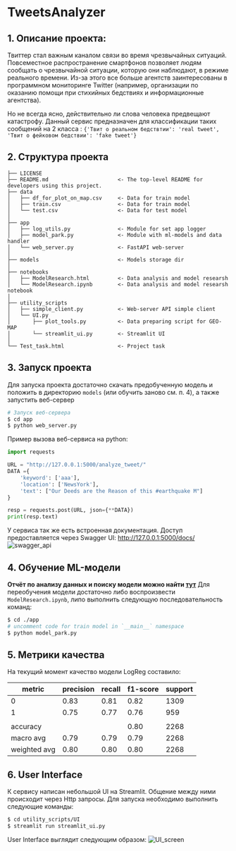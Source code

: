 # TweetsAnalyzer
## 1. Описание проекта: 
Твиттер стал важным каналом связи во время чрезвычайных ситуаций.
Повсеместное распространение смартфонов позволяет людям сообщать о чрезвычайной ситуации, которую они наблюдают, в режиме реального времени. Из-за этого все больше агентств заинтересованы в программном мониторинге Twitter (например, организации по оказанию помощи при стихийных бедствиях и информационные агентства).

Но не всегда ясно, действительно ли слова человека предвещают катастрофу. Данный сервис предназначен для классификации таких сообщений на 2 класса : `{'Твит о реальном бедствтии': 'real tweet', 'Твит о фейковом бедствии': 'fake tweet'}`


## 2. Структура проекта 
```
├── LICENSE
├── README.md                      <- The top-level README for developers using this project.
├── data
│   ├── df_for_plot_on_map.csv     <- Data for train model
│   ├── train.csv                  <- Data for train model
│   └── test.csv                   <- Data for test model
│   
├── app
│   ├── log_utils.py               <- Module for set app logger
│   ├── model_park.py              <- Module with ml-models and data handler
│   └── web_server.py              <- FastAPI web-server
│   
├── models                         <- Models storage dir
│   
├── notebooks
│   ├── ModelResearch.html         <- Data analysis and model researsh
│   └── ModelResearch.ipynb        <- Data analysis and model researsh notebook
│   
├── utility_scripts
│   ├── simple_client.py           <- Web-server API simple client
│   └── UI.py                      
│       ├── plot_tools.py          <- Data preparing script for GEO-MAP
│       └── streamlit_ui.py        <- Streamlit UI
│   
└── Test_task.html                 <- Project task
```

## 3. Запуск проекта
Для запуска проекта достаточно скачать предобученную модель и положить в директорию `models` (или обучить заново см. п. 4), а также запустить веб-сервер

```bash
# Запуск веб-сервера
$ cd app
$ python web_server.py
```

Пример вызова веб-сервиса на python:

```python
import requests

URL = "http://127.0.0.1:5000/analyze_tweet/"
DATA ={
    'keyword': ['aaa'], 
    'location': ['NewsYork'], 
    'text': ["Our Deeds are the Reason of this #earthquake M"]
}

resp = requests.post(URL, json={**DATA})
print(resp.text)
```

У сервиса так же есть встроенная документация. Доступ предоставляется через Swagger UI: http://127.0.0.1:5000/docs/
![swagger_api](https://user-images.githubusercontent.com/48491853/216316230-e1efca0e-70a7-4760-924d-f365d68b68d7.PNG)

## 4. Обучение ML-модели
**Отчёт по анализу данных и поиску модели можно найти [тут](https://htmlpreview.github.io/?https://github.com/tedey-01/TweetsAnalyzer/blob/master/notebooks/ModelResearch.html)**
Для переобучения модели достаточно либо воспроизвести `ModelResearch.ipynb`, липо выполнить следующую последовательность команд: 

```bash 
$ cd ./app
# uncomment code for train model in `__main__` namespace
$ python model_park.py
```

## 5. Метрики качества 
На текущий момент качество модели LogReg составило:

|    metric    | precision | recall | f1-score | support |
| ------------ | --------- | ------ | -------- | ------- |
|      0       |    0.83   |  0.81  |   0.82   |   1309  |
|      1       |    0.75   |  0.77  |   0.76   |   959   |
|              |           |        |          |         |
|   accuracy   |           |        |   0.80   |   2268  |
|  macro avg   |    0.79   |  0.79  |   0.79   |   2268  |
| weighted avg |    0.80   |  0.80  |   0.80   |   2268  |

## 6. User Interface

К сервису написан небольшой UI на Streamlit. Общение между ними происходит через Http запросы. 
Для запуска необходимо выполнить следующие команды: 

```bash 
$ cd utility_scripts/UI
$ streamlit run streamlit_ui.py
```
User Interface выглядит следующим образом: 
![UI_screen](https://user-images.githubusercontent.com/48491853/216316277-2b6e3fa3-d7d0-4f92-88a3-0dbc2f6894dd.PNG)
